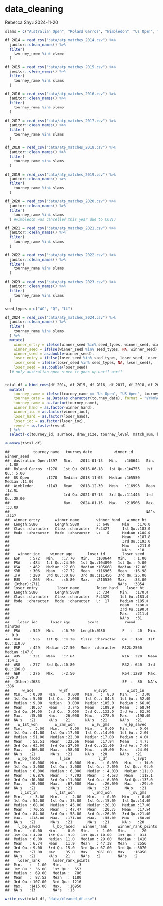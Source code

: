 data_cleaning
================
Rebecca Shyu
2024-11-20

``` r
slams = c("Australian Open", "Roland Garros", "Wimbledon", "Us Open", "US Open")

df_2014 = read_csv("data/atp_matches_2014.csv") %>% 
  janitor::clean_names() %>% 
  filter(
    tourney_name %in% slams
  )

df_2015 = read_csv("data/atp_matches_2015.csv") %>% 
  janitor::clean_names() %>% 
  filter(
    tourney_name %in% slams
  )

df_2016 = read_csv("data/atp_matches_2016.csv") %>% 
  janitor::clean_names() %>% 
  filter(
    tourney_name %in% slams
  )

df_2017 = read_csv("data/atp_matches_2017.csv") %>% 
  janitor::clean_names() %>% 
  filter(
    tourney_name %in% slams
  )

df_2018 = read_csv("data/atp_matches_2018.csv") %>% 
  janitor::clean_names() %>% 
  filter(
    tourney_name %in% slams
  )

df_2019 = read_csv("data/atp_matches_2019.csv") %>% 
  janitor::clean_names() %>% 
  filter(
    tourney_name %in% slams
  )

df_2020 = read_csv("data/atp_matches_2020.csv") %>% 
  janitor::clean_names() %>% 
  filter(
    tourney_name %in% slams
  ) #wimbledon was cancelled this year due to COVID

df_2021 = read_csv("data/atp_matches_2021.csv") %>% 
  janitor::clean_names() %>% 
  filter(
    tourney_name %in% slams
  ) 

df_2022 = read_csv("data/atp_matches_2022.csv") %>% 
  janitor::clean_names() %>% 
  filter(
    tourney_name %in% slams
  )

df_2023 = read_csv("data/atp_matches_2023.csv") %>% 
  janitor::clean_names() %>% 
  filter(
    tourney_name %in% slams
  )

seed_types = c("WC", "Q", "LL")

df_2024 = read_csv("data/atp_matches_2024.csv") %>% 
  janitor::clean_names() %>% 
  filter(
    tourney_name %in% slams
  ) %>% 
  mutate(
    winner_entry = ifelse(winner_seed %in% seed_types, winner_seed, winner_entry),
    winner_seed = ifelse(winner_seed %in% seed_types, NA, winner_seed),
    winner_seed = as.double(winner_seed),
    loser_entry = ifelse(loser_seed %in% seed_types, loser_seed, loser_entry),
    loser_seed = ifelse(loser_seed %in% seed_types, NA, loser_seed),
    loser_seed = as.double(loser_seed)
  )# only australian open since it goes up until april


total_df = bind_rows(df_2014, df_2015, df_2016, df_2017, df_2018, df_2019, df_2020, df_2021, df_2022, df_2023, df_2024) %>% 
  mutate(
    tourney_name = ifelse(tourney_name == "Us Open", "US Open", tourney_name),
    tourney_date = as.Date(as.character(tourney_date), format = "%Y%m%d"),
    tourney_name = as.factor(tourney_name),
    winner_hand = as.factor(winner_hand),
    winner_ioc = as.factor(winner_ioc),
    loser_hand = as.factor(loser_hand),
    loser_ioc = as.factor(loser_ioc),
    round = as.factor(round)
  ) %>% 
  select(-c(tourney_id, surface, draw_size, tourney_level, match_num, best_of))

summary(total_df)
```

    ##           tourney_name   tourney_date          winner_id       winner_seed   
    ##  Australian Open:1397   Min.   :2014-01-13   Min.   :100644   Min.   : 1.00  
    ##  Roland Garros  :1270   1st Qu.:2016-06-18   1st Qu.:104755   1st Qu.: 5.00  
    ##  US Open        :1270   Median :2018-11-05   Median :105550   Median :11.00  
    ##  Wimbledon      :1143   Mean   :2018-12-30   Mean   :116993   Mean   :12.81  
    ##                         3rd Qu.:2021-07-13   3rd Qu.:111446   3rd Qu.:20.00  
    ##                         Max.   :2024-01-15   Max.   :210506   Max.   :33.00  
    ##                                                               NA's   :2227   
    ##  winner_entry       winner_name        winner_hand   winner_ht    
    ##  Length:5080        Length:5080        L: 648      Min.   :170.0  
    ##  Class :character   Class :character   R:4427      1st Qu.:183.0  
    ##  Mode  :character   Mode  :character   U:   5      Median :188.0  
    ##                                                    Mean   :187.8  
    ##                                                    3rd Qu.:193.0  
    ##                                                    Max.   :211.0  
    ##                                                    NA's   :18     
    ##    winner_ioc     winner_age       loser_id        loser_seed   
    ##  ESP    : 572   Min.   :17.70   Min.   :100644   Min.   : 1.00  
    ##  FRA    : 484   1st Qu.:24.50   1st Qu.:104890   1st Qu.: 9.00  
    ##  USA    : 462   Median :27.60   Median :105668   Median :17.00  
    ##  SRB    : 306   Mean   :27.72   Mean   :116965   Mean   :16.98  
    ##  ITA    : 280   3rd Qu.:30.80   3rd Qu.:111456   3rd Qu.:25.00  
    ##  RUS    : 265   Max.   :40.80   Max.   :210530   Max.   :33.00  
    ##  (Other):2711                                    NA's   :3854   
    ##  loser_entry         loser_name        loser_hand    loser_ht    
    ##  Length:5080        Length:5080        L: 734     Min.   :170.0  
    ##  Class :character   Class :character   R:4329     1st Qu.:183.0  
    ##  Mode  :character   Mode  :character   U:  17     Median :185.0  
    ##                                                   Mean   :186.6  
    ##                                                   3rd Qu.:190.0  
    ##                                                   Max.   :211.0  
    ##                                                   NA's   :31     
    ##    loser_ioc      loser_age        score            round         minutes     
    ##  FRA    : 549   Min.   :16.70   Length:5080        F   :  40   Min.   :  0.0  
    ##  USA    : 535   1st Qu.:24.30   Class :character   QF  : 160   1st Qu.:118.0  
    ##  ESP    : 429   Median :27.50   Mode  :character   R128:2560   Median :147.0  
    ##  AUS    : 331   Mean   :27.64                      R16 : 320   Mean   :154.1  
    ##  ARG    : 277   3rd Qu.:30.80                      R32 : 640   3rd Qu.:186.0  
    ##  GER    : 276   Max.   :42.50                      R64 :1280   Max.   :396.0  
    ##  (Other):2683                                      SF  :  80   NA's   :386    
    ##      w_ace            w_df            w_svpt         w_1st_in     
    ##  Min.   : 0.00   Min.   : 0.000   Min.   :  8.0   Min.   :  3.00  
    ##  1st Qu.: 5.00   1st Qu.: 2.000   1st Qu.: 84.5   1st Qu.: 52.00  
    ##  Median : 9.00   Median : 3.000   Median :105.0   Median : 66.00  
    ##  Mean   :10.57   Mean   : 3.745   Mean   :109.9   Mean   : 68.94  
    ##  3rd Qu.:14.00   3rd Qu.: 5.000   3rd Qu.:132.0   3rd Qu.: 82.50  
    ##  Max.   :75.00   Max.   :26.000   Max.   :278.0   Max.   :198.00  
    ##  NA's   :21      NA's   :21       NA's   :21      NA's   :21      
    ##    w_1st_won        w_2nd_won        w_sv_gms       w_bp_saved   
    ##  Min.   :  3.00   Min.   : 0.00   Min.   : 0.00   Min.   : 0.00  
    ##  1st Qu.: 41.00   1st Qu.:17.00   1st Qu.:14.00   1st Qu.: 2.00  
    ##  Median : 51.00   Median :22.00   Median :17.00   Median : 4.00  
    ##  Mean   : 52.51   Mean   :22.66   Mean   :17.94   Mean   : 4.71  
    ##  3rd Qu.: 62.00   3rd Qu.:27.00   3rd Qu.:21.00   3rd Qu.: 7.00  
    ##  Max.   :166.00   Max.   :58.00   Max.   :49.00   Max.   :24.00  
    ##  NA's   :21       NA's   :21      NA's   :20      NA's   :21     
    ##    w_bp_faced         l_ace             l_df            l_svpt     
    ##  Min.   : 0.000   Min.   : 0.000   Min.   : 0.000   Min.   : 10.0  
    ##  1st Qu.: 3.000   1st Qu.: 3.000   1st Qu.: 2.000   1st Qu.: 91.0  
    ##  Median : 6.000   Median : 6.000   Median : 4.000   Median :111.0  
    ##  Mean   : 6.876   Mean   : 7.792   Mean   : 4.583   Mean   :115.1  
    ##  3rd Qu.:10.000   3rd Qu.:11.000   3rd Qu.: 6.000   3rd Qu.:137.0  
    ##  Max.   :30.000   Max.   :67.000   Max.   :26.000   Max.   :291.0  
    ##  NA's   :21       NA's   :21       NA's   :21       NA's   :21     
    ##     l_1st_in        l_1st_won        l_2nd_won        l_sv_gms    
    ##  Min.   :  3.00   Min.   :  2.00   Min.   : 0.00   Min.   : 0.00  
    ##  1st Qu.: 54.00   1st Qu.: 35.00   1st Qu.:15.00   1st Qu.:14.00  
    ##  Median : 68.00   Median : 45.00   Median :20.00   Median :17.00  
    ##  Mean   : 70.55   Mean   : 47.47   Mean   :20.75   Mean   :17.54  
    ##  3rd Qu.: 84.00   3rd Qu.: 58.00   3rd Qu.:26.00   3rd Qu.:21.00  
    ##  Max.   :218.00   Max.   :171.00   Max.   :55.00   Max.   :50.00  
    ##  NA's   :21       NA's   :21       NA's   :21      NA's   :20     
    ##    l_bp_saved      l_bp_faced    winner_rank     winner_rank_points
    ##  Min.   : 0.00   Min.   : 0.0   Min.   :  1.00   Min.   :   20     
    ##  1st Qu.: 4.00   1st Qu.: 9.0   1st Qu.: 10.00   1st Qu.:  814     
    ##  Median : 6.00   Median :11.0   Median : 29.00   Median : 1410     
    ##  Mean   : 6.74   Mean   :11.9   Mean   : 47.38   Mean   : 2556     
    ##  3rd Qu.: 9.00   3rd Qu.:15.0   3rd Qu.: 67.00   3rd Qu.: 3070     
    ##  Max.   :27.00   Max.   :35.0   Max.   :861.00   Max.   :16950     
    ##  NA's   :21      NA's   :21     NA's   :2        NA's   :2         
    ##    loser_rank      loser_rank_points
    ##  Min.   :   1.00   Min.   :    3    
    ##  1st Qu.:  36.00   1st Qu.:  553    
    ##  Median :  69.00   Median :  786    
    ##  Mean   :  87.52   Mean   : 1180    
    ##  3rd Qu.: 107.00   3rd Qu.: 1216    
    ##  Max.   :1415.00   Max.   :16950    
    ##  NA's   :13        NA's   :13

``` r
write_csv(total_df, "data/cleaned_df.csv")
```
